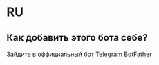 # RU
## Как добавить этого бота себе?
Зайдите в оффициальный бот Telegram [BotFather](https://t.me/BotFather)
